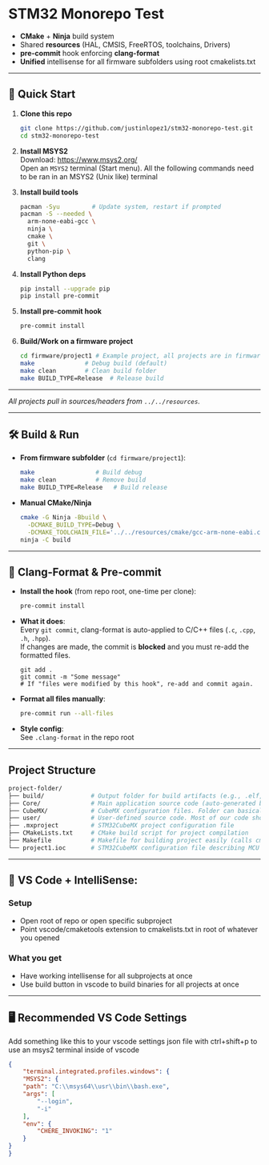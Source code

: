 # STM32 Monorepo Test

- **CMake** + **Ninja** build system
- Shared **resources** (HAL, CMSIS, FreeRTOS, toolchains, Drivers)
- **pre-commit** hook enforcing **clang-format**
- **Unified** intellisense for all firmware subfolders using root cmakelists.txt

---

## 🚀 Quick Start

1. **Clone this repo**
    ```sh
    git clone https://github.com/justinlopez1/stm32-monorepo-test.git
    cd stm32-monorepo-test
    ```

2. **Install MSYS2**  
   Download: https://www.msys2.org/  
   Open an `MSYS2` terminal (Start menu).
   All the following commands need to be ran in an MSYS2 (Unix like) terminal

3. **Install build tools**
    ```sh
    pacman -Syu         # Update system, restart if prompted
    pacman -S --needed \
      arm-none-eabi-gcc \
      ninja \
      cmake \
      git \
      python-pip \
      clang
    ```

4. **Install Python deps**
    ```sh
    pip install --upgrade pip
    pip install pre-commit
    ```

5. **Install pre-commit hook**
    ```sh
    pre-commit install
    ```

6. **Build/Work on a firmware project**
    ```sh
    cd firmware/project1 # Example project, all projects are in firmware folder
    make              # Debug build (default)
    make clean        # Clean build folder
    make BUILD_TYPE=Release  # Release build
    ```

---

*All projects pull in sources/headers from `../../resources`.*

---

## 🛠️ Build & Run

- **From firmware subfolder** (`cd firmware/project1`):

    ```sh
    make                 # Build debug
    make clean           # Remove build
    make BUILD_TYPE=Release   # Build release
    ```

- **Manual CMake/Ninja**
    ```sh
    cmake -G Ninja -Bbuild \
      -DCMAKE_BUILD_TYPE=Debug \
      -DCMAKE_TOOLCHAIN_FILE='../../resources/cmake/gcc-arm-none-eabi.cmake'
    ninja -C build
    ```

---

## 🧹 Clang-Format & Pre-commit

- **Install the hook** (from repo root, one-time per clone):
    ```sh
    pre-commit install
    ```

- **What it does**:  
    Every `git commit`, clang-format is auto-applied to C/C++ files (`.c`, `.cpp`, `.h`, `.hpp`).  
    If changes are made, the commit is **blocked** and you must re-add the formatted files.

    ```
    git add .
    git commit -m "Some message"
    # If "files were modified by this hook", re-add and commit again.
    ```

- **Format all files manually**:
    ```sh
    pre-commit run --all-files
    ```

- **Style config**:  
    See `.clang-format` in the repo root

---

## Project Structure
```sh
project-folder/
├── build/             # Output folder for build artifacts (e.g., .elf, .hex, .bin files). Does not get pushed to repo
├── Core/              # Main application source code (auto-generated by STM32CubeMX). int main() lives in here, try to write limited code in this folder.
├── CubeMX/            # CubeMX configuration files. Folder can basically be ignored
├── user/              # User-defined source code. Most of our code should live within this folder. 
├── .mxproject         # STM32CubeMX project configuration file
├── CMakeLists.txt     # CMake build script for project compilation
├── Makefile           # Makefile for building project easily (calls cmake).
└── project1.ioc       # STM32CubeMX configuration file describing MCU setup
```
---

## 🧠 VS Code + IntelliSense:
### Setup
- Open root of repo or open specific subproject
- Point vscode/cmaketools extension to cmakelists.txt in root of whatever you opened
### What you get 
- Have working intellisense for all subprojects at once
- Use build button in vscode to build binaries for all projects at once

---

## 🖥️ Recommended VS Code Settings

Add something like this to your vscode settings json file with ctrl+shift+p to use an msys2 terminal inside of vscode
```json
{
    "terminal.integrated.profiles.windows": {
    "MSYS2": {
	"path": "C:\\msys64\\usr\\bin\\bash.exe",
	"args": [
		"--login",
		"-i"
	],
	"env": {
		"CHERE_INVOKING": "1"
	}
}
}
